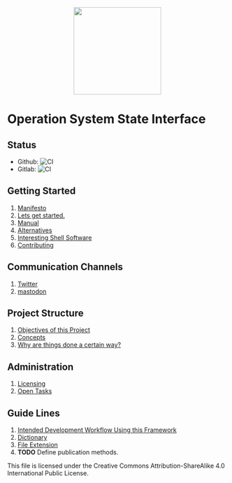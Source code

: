 <div align="center">
	<img src="http://splitcells.net/net/splitcells/martins/avots/website/images/license.standard/bird_s.banner.jpg" width="200">
	</div>

# Operation System State Interface

## Status

* Github: ![CI](https://github.com/splitcells/os.state.interface/workflows/CI/badge.svg?branch=master)
* Gitlab: ![CI](https://gitlab.com/splitcells/net.splitcells.os.state.interface/badges/master/pipeline.svg)

## Getting Started
1. [Manifesto](./doc/manifesto.md)
1. [Lets get started.](./doc/manual/setup.md)
1. [Manual](./doc/manual.md)
1. [Alternatives](./doc/alternatives.md)
1. [Interesting Shell Software](./doc/shell.software.md)
1. [Contributing](doc/process/contribute.md)

## Communication Channels
1. [Twitter](https://twitter.com/splitcells)
1. [mastodon](https://mastodon.host/@splitcells)

## Project Structure
1. [Objectives of this Project](./doc/objectives.md)
1. [Concepts](./doc/concept.md)
1. [Why are things done a certain way?](./doc/reasoning.md)

## Administration
1. [Licensing](doc/licensing.md)
1. [Open Tasks](doc/tasks.md)

## Guide Lines
1. [Intended Development Workflow Using this Framework](doc/process/development.workflow.md)
1. [Dictionary](doc/guide.lines/dictionary.md)
1. [File Extension](doc/guide.lines/file.extensions.md)
1. __TODO__ Define publication methods.

This file is licensed under the Creative Commons Attribution-ShareAlike 4.0 International Public License.
